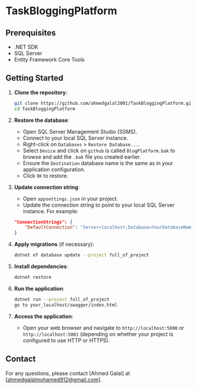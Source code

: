 # TaskBloggingPlatform


## Prerequisites

- .NET SDK
- SQL Server
- Entity Framework Core Tools

## Getting Started

1. **Clone the repository**:
    ```sh
    git clone https://github.com/ahmedgalal2001/TaskBloggingPlatform.git
    cd TaskBloggingPlatform
    ```

2. **Restore the database**:
    - Open SQL Server Management Studio (SSMS).
    - Connect to your local SQL Server instance.
    - Right-click on `Databases` > `Restore Database...`.
    - Select `Device` and click on `github` is called `BlogPlatform.bak` to browse and add the `.bak` file you created earlier.
    - Ensure the `Destination` database name is the same as in your application configuration.
    - Click `OK` to restore.

3. **Update connection string**:
    - Open `appsettings.json` in your project.
    - Update the connection string to point to your local SQL Server instance. For example:
    ```json
    "ConnectionStrings": {
        "DefaultConnection": "Server=localhost;Database=YourDatabaseName;Trusted_Connection=True;"
    }
    ```

4. **Apply migrations** (if necessary):
    ```sh
    dotnet ef database update --project full_of_project
    ```

5. **Install dependencies**:
    ```sh
    dotnet restore
    ```

6. **Run the application**:
    ```sh
    dotnet run --project full_of_project
    go to your_localhost/swagger/index.html
    ```

7. **Access the application**:
    - Open your web browser and navigate to `http://localhost:5000` or `http://localhost:5001` (depending on whether your project is configured to use HTTP or HTTPS).

## Contact

For any questions, please contact [Ahmed Galal] at [ahmedgalalmohamed912@gmail.com].
